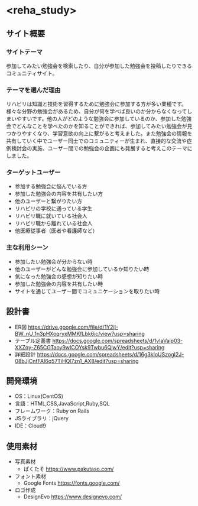 # <reha_study>

## サイト概要
### サイトテーマ
参加してみたい勉強会を検索したり、自分が参加した勉強会を投稿したりできるコミュニティサイト。

### テーマを選んだ理由
リハビリは知識と技術を習得するために勉強会に参加する方が多い業種です。様々な分野の勉強会があるため、自分が何を学べば良いのか分からなくなってしまいやすいです。他の人がどのような勉強会に参加しているのか、参加した勉強会でどんなことを学べたのかを知ることができれば、参加してみたい勉強会が見つかりやすくなり、学習意欲の向上に繋がると考えました。また勉強会の情報を共有していく中でユーザー同士でのコミュニティーが生まれ、直接的な交流や症例検討会の実施、ユーザー間での勉強会の企画にも発展すると考えこのテーマにしました。

### ターゲットユーザー
- 参加する勉強会に悩んでいる方
- 参加した勉強会の内容を共有したい方
- 他のユーザーと繋がりたい方
- リハビリの学校に通っている学生
- リハビリ職に就いている社会人
- リハビリ職から離れている社会人
- 他医療従事者（医者や看護師など）

### 主な利用シーン
- 参加したい勉強会が分からない時
- 他のユーザーがどんな勉強会に参加しているか知りたい時
- 気になった勉強会の感想が知りたい時
- 参加した勉強会の内容を共有したい時
- サイトを通じてユーザー間でコミュニケーションを取りたい時

## 設計書
- ER図
    https://drive.google.com/file/d/1Y2jI-BW_nU_1n3pHXoqryxMMKfLbk6ic/view?usp=sharing
- テーブル定義書
    https://docs.google.com/spreadsheets/d/1vIaVaip03-XXZqy-Z65CGTaoy9wICOYsk9Twbu6QjwY/edit?usp=sharing
- 詳細設計
    https://docs.google.com/spreadsheets/d/16g3kIoUSzogI2J-08bJjCnfFAI6q57TiHQl7zn1_AX8/edit?usp=sharing

## 開発環境
- OS：Linux(CentOS)
- 言語：HTML,CSS,JavaScript,Ruby,SQL
- フレームワーク：Ruby on Rails
- JSライブラリ：jQuery
- IDE：Cloud9

## 使用素材
- 写真素材
  - ぱくたそ
    https://www.pakutaso.com/
- フォント素材
  - Google Fonts
    https://fonts.google.com/
- ロゴ作成
  - DesignEvo
    https://www.designevo.com/